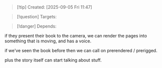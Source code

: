 
>[!tip] Created: [2025-09-05 Fri 11:47]

>[!question] Targets: 

>[!danger] Depends: 

if they present their book to the camera, we can render the pages into something that is moving, and has a voice.

if we've seen the book before then we can call on prerendered / prerigged.

plus the story itself can start talking about stuff.